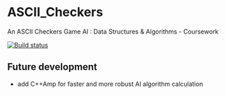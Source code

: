 # ASCII_Checkers
An ASCII Checkers Game AI : Data Structures &amp; Algorithms - Coursework

[![Build status](https://ci.appveyor.com/api/projects/status/86jebt7qqtrw5mfj/branch/master?svg=true)](https://ci.appveyor.com/project/GeorgeWeb/ascii-checkers/branch/master)

## Future development
- add C++Amp for faster and more robust AI algorithm calculation
